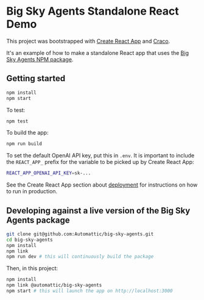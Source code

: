 # Big Sky Agents Standalone React Demo

This project was bootstrapped with [Create React App](https://github.com/facebook/create-react-app) and [Craco](https://craco.js.org/docs/getting-started/).

It's an example of how to make a standalone React app that uses the [Big Sky Agents NPM package](https://www.npmjs.com/package/@automattic/big-sky-agents).

## Getting started

```bash
npm install
npm start
```

To test:

```bash
npm test
```

To build the app:

```bash
npm run build
```

To set the default OpenAI API key, put this in `.env`. It is important to include the `REACT_APP_` prefix for the variable to be picked up by Create React App:

```bash
REACT_APP_OPENAI_API_KEY=sk-...
```

See the Create React App section about [deployment](https://facebook.github.io/create-react-app/docs/deployment) for instructions on how to run in production.

## Developing against a live version of the Big Sky Agents package

```bash
git clone git@github.com:Automattic/big-sky-agents.git
cd big-sky-agents
npm install
npm link
npm run dev # this will continuously build the package
```

Then, in this project:

```bash
npm install
npm link @automattic/big-sky-agents
npm start # this will launch the app on http://localhost:3000
```